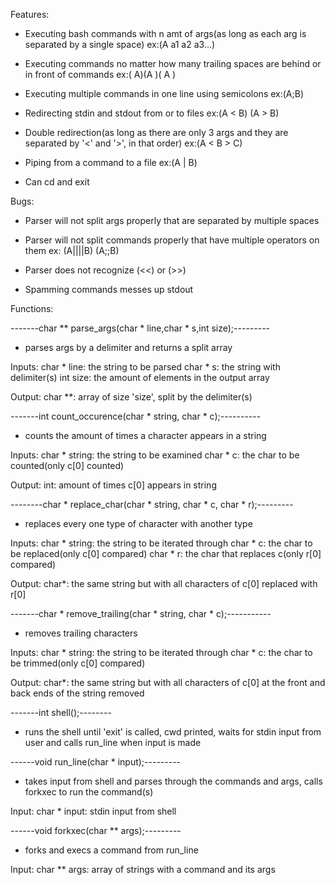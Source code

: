 Features:
- Executing bash commands with n amt of args(as long as each arg is separated by a single space)
ex:(A a1 a2 a3...)

- Executing commands no matter how many trailing spaces are behind or in front of commands
ex:(  A)(A  )( A )

- Executing multiple commands in one line using semicolons
ex:(A;B)

- Redirecting stdin and stdout from or to files
ex:(A < B) (A > B)

- Double redirection(as long as there are only 3 args and they are separated by '<' and '>', in that order)
ex:(A < B > C)

- Piping from a command to a file
ex:(A | B)

- Can cd and exit






Bugs:
- Parser will not split args properly that are separated by multiple spaces

- Parser will not split commands properly that have multiple operators on them
ex: (A||||B) (A;;B)

- Parser does not recognize (<<) or (>>)

- Spamming commands messes up stdout







Functions:

-------char ** parse_args(char * line,char * s,int size);---------
- parses args by a delimiter and returns a split array

Inputs:
char * line: the string to be parsed
char * s: the string with delimiter(s)
int size: the amount of elements in the output array

Output:
char **: array of size 'size', split by the delimiter(s)



-------int count_occurence(char * string, char * c);----------
- counts the amount of times a character appears in a string


Inputs:
char * string: the string to be examined
char * c: the char to be counted(only c[0] counted)

Output:
int: amount of times c[0] appears in string



--------char * replace_char(char * string, char * c, char * r);---------
- replaces every one type of character with another type

Inputs:
char * string: the string to be iterated through
char * c: the char to be replaced(only c[0] compared)
char * r: the char that replaces c(only r[0] compared)

Output:
char*: the same string but with all characters of c[0] replaced with r[0]



-------char * remove_trailing(char * string, char * c);-----------
- removes trailing characters

Inputs:
char * string: the string to be iterated through
char * c: the char to be trimmed(only c[0] compared)

Output:
char*: the same string but with all characters of c[0] at the front and back ends of the string removed



-------int shell();--------
- runs the shell until 'exit' is called, cwd printed, waits for stdin input from user and calls run_line when input is made



------void run_line(char * input);---------
- takes input from shell and parses through the commands and args, calls forkxec to run the command(s)

Input:
char * input: stdin input from shell



------void forkxec(char ** args);---------
- forks and execs a command from run_line

Input:
char ** args: array of strings with a command and its args
